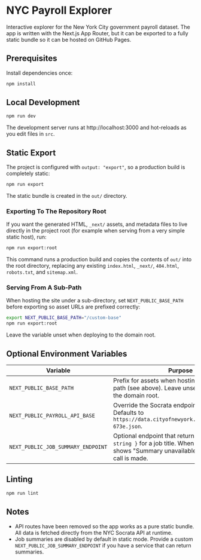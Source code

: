 # NYC Payroll Explorer

Interactive explorer for the New York City government payroll dataset. The app is written with the Next.js App Router, but it can be exported to a fully static bundle so it can be hosted on GitHub Pages.

## Prerequisites

Install dependencies once:

```bash
npm install
```

## Local Development

```bash
npm run dev
```

The development server runs at http://localhost:3000 and hot-reloads as you edit files in `src`.

## Static Export

The project is configured with `output: "export"`, so a production build is completely static:

```bash
npm run export
```

The static bundle is created in the `out/` directory.

### Exporting To The Repository Root

If you want the generated HTML, `_next/` assets, and metadata files to live directly in the project root (for example when serving from a very simple static host), run:

```bash
npm run export:root
```

This command runs a production build and copies the contents of `out/` into the root directory, replacing any existing `index.html`, `_next/`, `404.html`, `robots.txt`, and `sitemap.xml`.

### Serving From A Sub-Path

When hosting the site under a sub-directory, set `NEXT_PUBLIC_BASE_PATH` before exporting so asset URLs are prefixed correctly:

```bash
export NEXT_PUBLIC_BASE_PATH="/custom-base"
npm run export:root
```

Leave the variable unset when deploying to the domain root.

## Optional Environment Variables

| Variable | Purpose |
| --- | --- |
| `NEXT_PUBLIC_BASE_PATH` | Prefix for assets when hosting under a sub-path (see above). Leave unset when hosting at the domain root. |
| `NEXT_PUBLIC_PAYROLL_API_BASE` | Override the Socrata endpoint for payroll data. Defaults to `https://data.cityofnewyork.us/resource/k397-673e.json`. |
| `NEXT_PUBLIC_JOB_SUMMARY_ENDPOINT` | Optional endpoint that returns `{ summary: string }` for a job title. When omitted the modal shows "Summary unavailable" and no network call is made. |

## Linting

```bash
npm run lint
```

## Notes

- API routes have been removed so the app works as a pure static bundle. All data is fetched directly from the NYC Socrata API at runtime.
- Job summaries are disabled by default in static mode. Provide a custom `NEXT_PUBLIC_JOB_SUMMARY_ENDPOINT` if you have a service that can return summaries.

